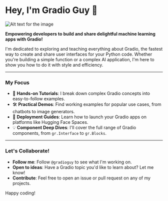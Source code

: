 # Hey, I'm Gradio Guy 👋

![Alt text for the image](Logo_Main.png)

**Empowering developers to build and share delightful machine learning apps with Gradio!**

I'm dedicated to exploring and teaching everything about Gradio, the fastest way to create and share user interfaces for your Python code. Whether you're building a simple function or a complex AI application, I'm here to show you how to do it with style and efficiency.

---

### My Focus

-   🧪 **Hands-on Tutorials**: I break down complex Gradio concepts into easy-to-follow examples.
-   🛠️ **Practical Demos**: Find working examples for popular use cases, from chatbots to image generators.
-   🚀 **Deployment Guides**: Learn how to launch your Gradio apps on platforms like Hugging Face Spaces.
-   💡 **Component Deep Dives**: I'll cover the full range of Gradio components, from `gr.Interface` to `gr.Blocks`.

---

### Let's Collaborate!

-   **Follow me**: Follow `@gradioguy` to see what I'm working on.
-   **Open to ideas**: Have a Gradio topic you'd like to learn about? Let me know!
-   **Contribute**: Feel free to open an issue or pull request on any of my projects.

Happy coding!

